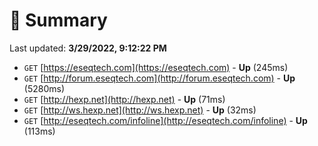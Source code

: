 # 📖 Summary
Last updated: **3/29/2022, 9:12:22 PM**

- `GET` [https://eseqtech.com](https://eseqtech.com) - **Up** (245ms)
- `GET` [http://forum.eseqtech.com](http://forum.eseqtech.com) - **Up** (5280ms)
- `GET` [http://hexp.net](http://hexp.net) - **Up** (71ms)
- `GET` [http://ws.hexp.net](http://ws.hexp.net) - **Up** (32ms)
- `GET` [http://eseqtech.com/infoline](http://eseqtech.com/infoline) - **Up** (113ms)
